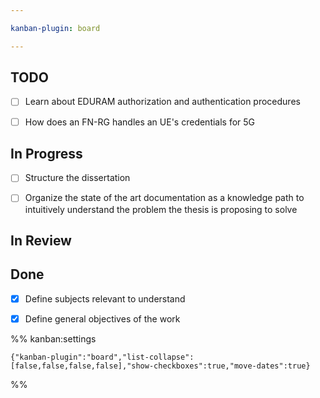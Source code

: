 ```yaml
---

kanban-plugin: board

---
```


## TODO

- [ ] Learn about EDURAM authorization and authentication procedures
- [ ] How does an FN-RG handles an UE's credentials for 5G


## In Progress

- [ ] Structure the dissertation
- [ ] Organize the state of the art documentation as a knowledge path to intuitively understand the problem the thesis is proposing to solve


## In Review



## Done

- [x] Define subjects relevant to understand
- [x] Define general objectives of the work




%% kanban:settings
```
{"kanban-plugin":"board","list-collapse":[false,false,false,false],"show-checkboxes":true,"move-dates":true}
```
%%